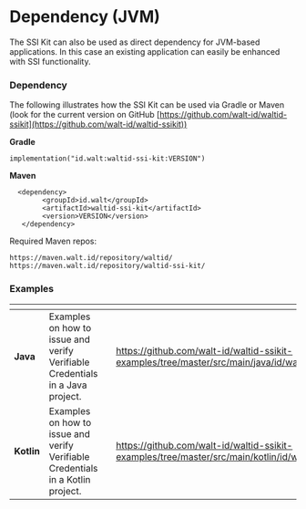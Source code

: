 # Dependency (JVM)

The SSI Kit can also be used as direct dependency for JVM-based applications. In this case an existing application can easily be enhanced with SSI functionality.

### Dependency

The following illustrates how the SSI Kit can be used via Gradle or Maven (look for the current version on GitHub [https://github.com/walt-id/waltid-ssikit](https://github.com/walt-id/waltid-ssikit))

**Gradle**

```
implementation("id.walt:waltid-ssi-kit:VERSION")
```

**Maven**

```
  <dependency>
        <groupId>id.walt</groupId>
        <artifactId>waltid-ssi-kit</artifactId>
        <version>VERSION</version>
   </dependency>
```

Required Maven repos:

```
https://maven.walt.id/repository/waltid/
https://maven.walt.id/repository/waltid-ssi-kit/
```

### Examples

<table data-view="cards"><thead><tr><th></th><th></th><th></th><th data-hidden data-card-target data-type="content-ref"></th></tr></thead><tbody><tr><td><strong>Java</strong></td><td>Examples on how to issue and verify Verifiable Credentials in a Java project.</td><td></td><td><a href="https://github.com/walt-id/waltid-ssikit-examples/tree/master/src/main/java/id/walt/ssikitexamples">https://github.com/walt-id/waltid-ssikit-examples/tree/master/src/main/java/id/walt/ssikitexamples</a></td></tr><tr><td><strong>Kotlin</strong></td><td>Examples on how to issue and verify Verifiable Credentials in a Kotlin project.</td><td></td><td><a href="https://github.com/walt-id/waltid-ssikit-examples/tree/master/src/main/kotlin/id/walt/ssikitexamples">https://github.com/walt-id/waltid-ssikit-examples/tree/master/src/main/kotlin/id/walt/ssikitexamples</a></td></tr></tbody></table>
